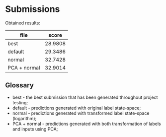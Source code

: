 # Submissions
Obtained results:

| file		| score	  |
|---------------|---------|
| best		| 28.9808 |
| default	| 29.3486 |
| normal	| 32.7428 |
| PCA + normal	| 32.9014 |

## Glossary
- best - the best submission that has been generated throughout project testing;
- default - predictions generated with original label state-space;
- normal - predictions generated with transformed label state-space (logarithm);
- PCA + normal - predictions generated with both transformation of labels and inputs using PCA;

